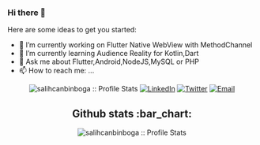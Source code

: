 ### Hi there 👋

Here are some ideas to get you started:

- 🔭 I’m currently working on Flutter Native WebView with MethodChannel
- 🌱 I’m currently learning Audience Reality for Kotlin,Dart
- 💬 Ask me about Flutter,Android,NodeJS,MySQL or PHP
- 📫 How to reach me: ...


<p align="center">
<img src="https://komarev.com/ghpvc/?username=salihcanbinboga&color=orange" alt="salihcanbinboga :: Profile Stats"></a>
<a href="https://www.linkedin.com/in/salihcanbinboga/" target="_blank"><img alt="LinkedIn" src="https://img.shields.io/badge/LinkedIn-@salihcanbinboga-blue?style=flat&logo=linkedin"></a>
<a href="https://twitter.com/salihcanbinboga/" target="_blank"><img alt="Twitter" src="https://img.shields.io/badge/Twitter-salihcanbinboga-lightblue?style=flat&logo=twitter"></a>
<a href="mailto:salihcanbinboga@gmail.com" target="_blank"><img alt="Email" src="https://img.shields.io/badge/Email-salihcanbinboga@gmail.com-yellowgreen?style=flat&logo=gmail"></a>
</p>

<h2 align="center">Github stats :bar_chart:</h2>
<p align="center">
  <img src="https://github-readme-stats.vercel.app/api?username=salihcanbinboga&show_icons=true&theme=dracula&count_private=true" alt="salihcanbinboga :: Profile Stats" />
</p>
